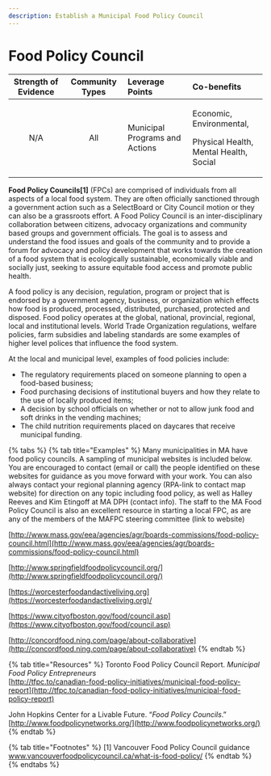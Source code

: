 ```yaml
---
description: Establish a Municipal Food Policy Council
---
```


# Food Policy Council

<table>
  <thead>
    <tr>
      <th style="text-align:center">Strength of Evidence</th>
      <th style="text-align:center">Community Types</th>
      <th style="text-align:left">Leverage Points</th>
      <th style="text-align:left">Co-benefits</th>
    </tr>
  </thead>
  <tbody>
    <tr>
      <td style="text-align:center">N/A</td>
      <td style="text-align:center">All</td>
      <td style="text-align:left">Municipal Programs and Actions</td>
      <td style="text-align:left">
        <p>Economic, Environmental,</p>
        <p>Physical Health,
          <br />Mental Health, Social</p>
      </td>
    </tr>
  </tbody>
</table>

**Food Policy Councils\[1\]** \(FPCs\) are comprised of individuals from all aspects of a local food system. They are often officially sanctioned through a government action such as a SelectBoard or City Council motion or they can also be a grassroots effort. A Food Policy Council is an inter-disciplinary collaboration between citizens, advocacy organizations and community based groups and government officials. The goal is to assess and understand the food issues and goals of the community and to provide a forum for advocacy and policy development that works towards the creation of a food system that is ecologically sustainable, economically viable and socially just, seeking to assure equitable food access and promote public health.

A food policy is any decision, regulation, program or project that is endorsed by a government agency, business, or organization which effects how food is produced, processed, distributed, purchased, protected and disposed. Food policy operates at the global, national, provincial, regional, local and institutional levels. World Trade Organization regulations, welfare policies, farm subsidies and labeling standards are some examples of higher level polices that influence the food system.

At the local and municipal level, examples of food policies include:

* The regulatory requirements placed on someone planning to open a food-based business;
* Food purchasing decisions of institutional buyers and how they relate to the use of locally produced items;
* A decision by school officials on whether or not to allow junk food and soft drinks in the vending machines;
* The child nutrition requirements placed on daycares that receive municipal funding.

{% tabs %}
{% tab title="Examples" %}
Many municipalities in MA have food policy councils. A sampling of municipal websites is included below. You are encouraged to contact \(email or call\) the people identified on these websites for guidance as you move forward with your work. You can also always contact your regional planning agency \(RPA-link to contact map website\) for direction on any topic including food policy, as well as Halley Reeves and Kim Etingoff at MA DPH \(contact info\). The staff to the MA Food Policy Council is also an excellent resource in starting a local FPC, as are any of the members of the MAFPC steering committee \(link to website\)

[http://www.mass.gov/eea/agencies/agr/boards-commissions/food-policy-council.html](http://www.mass.gov/eea/agencies/agr/boards-commissions/food-policy-council.html)

[http://www.springfieldfoodpolicycouncil.org/](http://www.springfieldfoodpolicycouncil.org/)

[https://worcesterfoodandactiveliving.org](https://worcesterfoodandactiveliving.org)/

[https://www.cityofboston.gov/food/council.asp](https://www.cityofboston.gov/food/council.asp)

[http://concordfood.ning.com/page/about-collaborative](http://concordfood.ning.com/page/about-collaborative)
{% endtab %}

{% tab title="Resources" %}
Toronto Food Policy Council Report. _Municipal Food Policy Entrepreneurs_  
[http://tfpc.to/canadian-food-policy-initiatives/municipal-food-policy-report](http://tfpc.to/canadian-food-policy-initiatives/municipal-food-policy-report) 

John Hopkins Center for a Livable Future. “_Food Policy Councils_.”  
[http://www.foodpolicynetworks.org/](http://www.foodpolicynetworks.org/)
{% endtab %}

{% tab title="Footnotes" %}
\[1\] Vancouver Food Policy Council guidance www.vancouverfoodpolicycouncil.ca/what-is-food-policy/
{% endtab %}
{% endtabs %}

